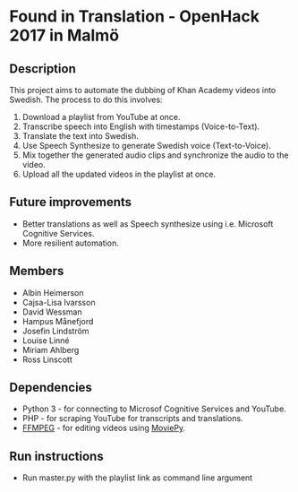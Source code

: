 # Found in Translation - OpenHack 2017 in Malmö

## Description
This project aims to automate the dubbing of Khan Academy videos into Swedish.
The process to do this involves:

1. Download a playlist from YouTube at once.
2. Transcribe speech into English with timestamps (Voice-to-Text).
3. Translate the text into Swedish.
4. Use Speech Synthesize to generate Swedish voice (Text-to-Voice).
5. Mix together the generated audio clips and synchronize the audio to the video.
6. Upload all the updated videos in the playlist at once.

## Future improvements
- Better translations as well as Speech synthesize using i.e. Microsoft Cognitive Services.
- More resilient automation.


## Members
- Albin Heimerson
- Cajsa-Lisa Ivarsson
- David Wessman
- Hampus Månefjord
- Josefin Lindström
- Louise Linné
- Miriam Ahlberg
- Ross Linscott

## Dependencies
- Python 3 - for connecting to Microsof Cognitive Services and YouTube.
- PHP - for scraping YouTube for transcripts and translations.
- [FFMPEG](https://www.ffmpeg.org/) - for editing videos using [MoviePy](https://zulko.github.io/moviepy/).

## Run instructions
- Run master.py with the playlist link as command line argument
